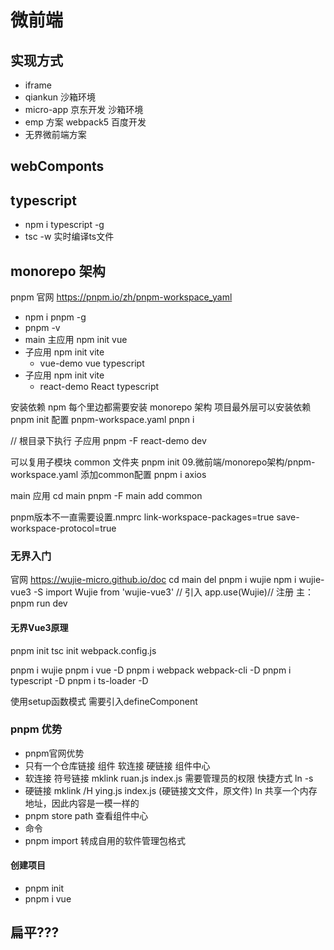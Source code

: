 # 微前端

## 实现方式
- iframe
- qiankun 沙箱环境
- micro-app 京东开发 沙箱环境
- emp 方案 webpack5 百度开发
- 无界微前端方案

## webComponts


## typescript
- npm i typescript -g
- tsc -w 实时编译ts文件


## monorepo 架构
pnpm 官网
https://pnpm.io/zh/pnpm-workspace_yaml
- npm i pnpm -g
- pnpm -v
- main 主应用 npm init vue
- 子应用 npm init vite
    - vue-demo vue typescript
- 子应用 npm init vite
    - react-demo React typescript

安装依赖
npm 每个里边都需要安装
monorepo 架构
项目最外层可以安装依赖
pnpm init
配置 pnpm-workspace.yaml
pnpn i


// 根目录下执行 子应用
pnpm -F react-demo dev



可以复用子模块
common 文件夹
pnpm init
09.微前端/monorepo架构/pnpm-workspace.yaml 
添加common配置
pnpm i axios

main 应用
cd main 
pnpm -F main add common

pnpm版本不一直需要设置.nmprc
link-workspace-packages=true
save-workspace-protocol=true


###  无界入门
官网
https://wujie-micro.github.io/doc
cd main
del pnpm i wujie
npm i wujie-vue3 -S
import Wujie from 'wujie-vue3' // 引入
app.use(Wujie)// 注册 
主：pnpm run dev


 #### 无界Vue3原理
pnpm init
tsc init
webpack.config.js

pnpm i wujie
pnpm i vue -D
pnpm i webpack webpack-cli -D
pnpm i typescript -D
pnpm i ts-loader -D


使用setup函数模式 需要引入defineComponent

### pnpm 优势
- pnpm官网优势
- 只有一个仓库链接 组件 软连接 硬链接 组件中心
- 软连接 符号链接 mklink ruan.js index.js 需要管理员的权限  快捷方式  ln -s
- 硬链接 mklink /H ying.js index.js   (硬链接文文件，原文件)   ln
    共享一个内存地址，因此内容是一模一样的
- pnpm store path 查看组件中心
- 命令
- pnpm import 转成自用的软件管理包格式




#### 创建项目
- pnpm init
- pnpm i vue


## 扁平???


